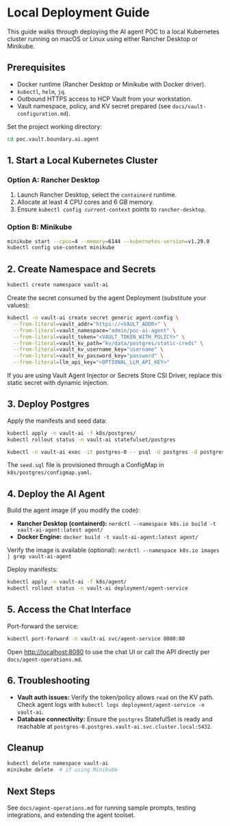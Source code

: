 # Local Deployment Guide

This guide walks through deploying the AI agent POC to a local Kubernetes cluster running on macOS or Linux using either Rancher Desktop or Minikube.

## Prerequisites

- Docker runtime (Rancher Desktop or Minikube with Docker driver).
- `kubectl`, `helm`, `jq`.
- Outbound HTTPS access to HCP Vault from your workstation.
- Vault namespace, policy, and KV secret prepared (see `docs/vault-configuration.md`).

Set the project working directory:

```bash
cd poc.vault.boundary.ai.agent
```

## 1. Start a Local Kubernetes Cluster

### Option A: Rancher Desktop

1. Launch Rancher Desktop, select the `containerd` runtime.
2. Allocate at least 4 CPU cores and 6 GB memory.
3. Ensure `kubectl config current-context` points to `rancher-desktop`.

### Option B: Minikube

```bash
minikube start --cpus=4 --memory=6144 --kubernetes-version=v1.29.0
kubectl config use-context minikube
```

## 2. Create Namespace and Secrets

```bash
kubectl create namespace vault-ai
```

Create the secret consumed by the agent Deployment (substitute your values):

```bash
kubectl -n vault-ai create secret generic agent-config \
  --from-literal=vault_addr="https://<VAULT_ADDR>" \
  --from-literal=vault_namespace="admin/poc-ai-agent" \
  --from-literal=vault_token="<VAULT_TOKEN_WITH_POLICY>" \
  --from-literal=vault_kv_path="kv/data/postgres/static-creds" \
  --from-literal=vault_kv_username_key="username" \
  --from-literal=vault_kv_password_key="password" \
  --from-literal=llm_api_key="<OPTIONAL_LLM_API_KEY>"
```

If you are using Vault Agent Injector or Secrets Store CSI Driver, replace this static secret with dynamic injection.

## 3. Deploy Postgres

Apply the manifests and seed data:

```bash
kubectl apply -n vault-ai -f k8s/postgres/
kubectl rollout status -n vault-ai statefulset/postgres

kubectl -n vault-ai exec -it postgres-0 -- psql -U postgres -d postgres -f /docker-entrypoint-initdb.d/seed.sql
```

The `seed.sql` file is provisioned through a ConfigMap in `k8s/postgres/configmap.yaml`.

## 4. Deploy the AI Agent

Build the agent image (if you modify the code):

- **Rancher Desktop (containerd):** `nerdctl --namespace k8s.io build -t vault-ai-agent:latest agent/`
- **Docker Engine:** `docker build -t vault-ai-agent:latest agent/`

Verify the image is available (optional): `nerdctl --namespace k8s.io images | grep vault-ai-agent`

Deploy manifests:

```bash
kubectl apply -n vault-ai -f k8s/agent/
kubectl rollout status -n vault-ai deployment/agent-service
```

## 5. Access the Chat Interface

Port-forward the service:

```bash
kubectl port-forward -n vault-ai svc/agent-service 8080:80
```

Open <http://localhost:8080> to use the chat UI or call the API directly per `docs/agent-operations.md`.

## 6. Troubleshooting

- **Vault auth issues:** Verify the token/policy allows `read` on the KV path. Check agent logs with `kubectl logs deployment/agent-service -n vault-ai`.
- **Database connectivity:** Ensure the `postgres` StatefulSet is ready and reachable at `postgres-0.postgres.vault-ai.svc.cluster.local:5432`.

## Cleanup

```bash
kubectl delete namespace vault-ai
minikube delete  # if using Minikube
```

## Next Steps

See `docs/agent-operations.md` for running sample prompts, testing integrations, and extending the agent toolset.

